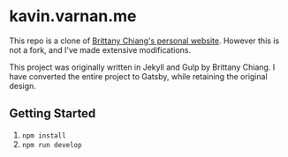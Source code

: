 # kavin.varnan.me

This repo is a clone of [Brittany Chiang's personal website](https://github.com/bchiang7/bchiang7.github.io). However this is not a fork, and I've made extensive modifications.

This project was originally written in Jekyll and Gulp by Brittany Chiang. I have converted the entire project to Gatsby, while retaining the original design.

## Getting Started

1.  `npm install`
2.  `npm run develop`